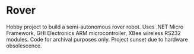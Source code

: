 # Rover
Hobby project to build a semi-autonomous rover robot. Uses .NET Micro Framework, GHI Electronics ARM microcontroller, XBee wireless RS232 modules. Code for archival purposes only. Project sunset due to hardware obsolescence. 
